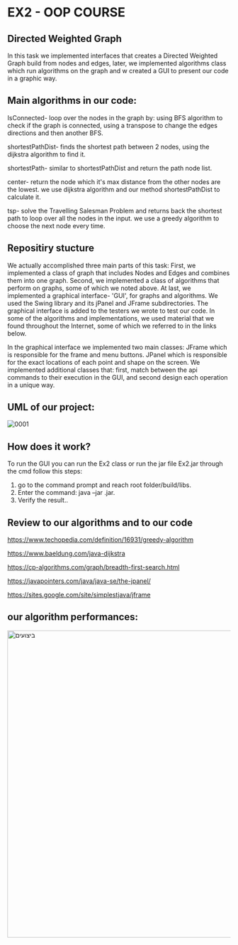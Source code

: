 

# EX2 - OOP COURSE


## Directed Weighted Graph

In this task we implemented interfaces that creates a Directed Weighted Graph build from nodes and edges, later, we implemented algorithms class which run algorithms on the graph and w created a GUI to present our code in a graphic way. 



## Main algorithms in our code:
IsConnected- loop over the nodes in the graph by: using BFS algorithm
to check if the graph is connected, using a transpose to change the edges directions and then another BFS.

shortestPathDist- finds the shortest path between 2 nodes, using the dijkstra algorithm to find it.

shortestPath- similar to shortestPathDist and return the path node list.

center- return the node which it's max distance from the other nodes are the lowest.
we use dijkstra algorithm and our method shortestPathDist to calculate it.

tsp- solve the Travelling Salesman Problem and returns back the shortest path to loop over all the nodes in the input. we use a greedy algorithm to choose the next node every time.

## Repositiry stucture
We actually accomplished three main parts of this task:
First, we implemented a class of graph that includes Nodes and Edges and combines them into one graph.
Second, we implemented a class of algorithms that perform on graphs, some of which we noted above.
At last, we implemented a graphical interface- 'GUI', for graphs and algorithms. We used the Swing library and its jPanel and JFrame subdirectories. The graphical interface is added to the testers we wrote to test our code.
In some of the algorithms and implementations, we used material that we found throughout the Internet, some of which we referred to in the links below.

In the graphical interface we implemented two main classes: JFrame which is responsible for the frame and menu buttons. JPanel which is responsible for the exact locations of each point and shape on the screen.
We implemented additional classes that: first, match between the api commands to their execution in the GUI, and second design each operation in a unique way.

## UML of our project:


![0001](https://user-images.githubusercontent.com/74601548/145302661-29765296-1ddd-4aac-ad4c-32e99296ad49.jpg)

## How does it work?

To run the GUI you can run the Ex2 class or run the jar file Ex2.jar through the cmd follow this steps:
1. go to the command prompt and reach root folder/build/libs.
2. Enter the command: java –jar <ExecutableJarFileName>.jar.
3. Verify the result..

## Review to our algorithms and to our code


https://www.techopedia.com/definition/16931/greedy-algorithm

https://www.baeldung.com/java-dijkstra

https://cp-algorithms.com/graph/breadth-first-search.html

https://javapointers.com/java/java-se/the-jpanel/

https://sites.google.com/site/simplestjava/jframe



  
  ## our algorithm performances:
  
 
<img width="691" alt="ביצועים" src="https://user-images.githubusercontent.com/74601548/145386112-e936e6d2-80b5-4c9b-a4f7-355de3f5ef26.png">



